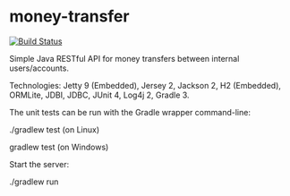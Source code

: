# money-transfer
[![Build Status](https://travis-ci.org/dim42/money-transfer.svg?branch=master)](https://travis-ci.org/dim42/money-transfer)

Simple Java RESTful API for money transfers between internal users/accounts.

Technologies: Jetty 9 (Embedded), Jersey 2, Jackson 2, H2 (Embedded), ORMLite, JDBI, JDBC, JUnit 4, Log4j 2, Gradle 3.

The unit tests can be run with the Gradle wrapper command-line:

./gradlew test   (on Linux)

gradlew test   (on Windows)

Start the server:

./gradlew run
